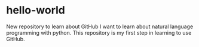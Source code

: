 # hello-world
New repository to learn about GitHub
I want to learn about natural language programming with python.  This repository is my first step in learning to use GitHub.
